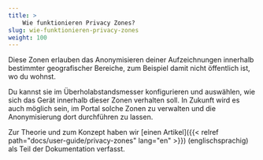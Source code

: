 ```yaml
---
title: >
    Wie funktionieren Privacy Zones?
slug: wie-funktionieren-privacy-zones
weight: 100
---
```


Diese Zonen erlauben das Anonymisieren deiner Aufzeichnungen innerhalb
bestimmter geografischer Bereiche, zum Beispiel damit nicht öffentlich ist, wo
du wohnst.

Du kannst sie im Überholabstandsmesser konfigurieren und auswählen, wie sich
das Gerät innerhalb dieser Zonen verhalten soll. In Zukunft wird es auch
möglich sein, im Portal solche Zonen zu verwalten und die Anonymisierung dort
durchführen zu lassen.

Zur Theorie und zum Konzept haben wir [einen Artikel]({{< relref
path="docs/user-guide/privacy-zones" lang="en" >}}) (englischsprachig) als Teil
der Dokumentation verfasst.

